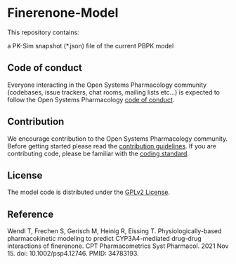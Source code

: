 # Finerenone-Model


This repository contains:

a PK-Sim snapshot (*.json) file of the current PBPK model


## Code of conduct
Everyone interacting in the Open Systems Pharmacology community (codebases, issue trackers, chat rooms, mailing lists etc...) is expected to follow the Open Systems Pharmacology [code of conduct](https://github.com/Open-Systems-Pharmacology/Suite/blob/master/CODE_OF_CONDUCT.md#contributor-covenant-code-of-conduct).

## Contribution
We encourage contribution to the Open Systems Pharmacology community. Before getting started please read the [contribution guidelines](https://github.com/Open-Systems-Pharmacology/Suite/blob/master/CONTRIBUTING.md#ways-to-contribute). If you are contributing code, please be familiar with the [coding standard](https://github.com/Open-Systems-Pharmacology/Suite/blob/master/CODING_STANDARDS.md#visual-studio-settings).

## License
The model code is distributed under the [GPLv2 License](https://github.com/Open-Systems-Pharmacology/Suite/blob/develop/LICENSE).

## Reference
Wendl T, Frechen S, Gerisch M, Heinig R, Eissing T. Physiologically-based pharmacokinetic modeling to predict CYP3A4-mediated drug-drug interactions of finerenone. CPT Pharmacometrics Syst Pharmacol. 2021 Nov 15. doi: 10.1002/psp4.12746. PMID: 34783193.

